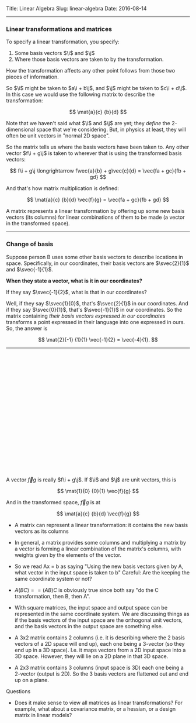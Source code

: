 Title: Linear Algebra
Slug: linear-algebra
Date: 2016-08-14

$$
\newcommand{\i}{\mathbf{i}}
\newcommand{\j}{\mathbf{j}}
\newcommand{\vec}[2]{\begin{pmatrix}#1\\#2\end{pmatrix}}
\newcommand{\mat}[4]{\begin{bmatrix}#1 & #2\\#3 & #4\\ \end{bmatrix}}
\newcommand{\svec}[2]{\tiny{\vec{#1}{#2}}}
$$


-------------------------------------------------------------------------------
### Linear transformations and matrices
To specify a linear transformation, you specify:

1. Some basis vectors $\i$ and $\j$
2. Where those basis vectors are taken to by the transformation.

How the transformation affects any other point follows from those two pieces of
information.

So $\i$ might be taken to $a\i + b\j$, and $\j$ might be taken to $c\i + d\j$.
In this case we would use the following matrix to describe the
transformation:

$$
\mat{a}{c}
    {b}{d}
$$

Note that we haven't said what $\i$ and $\j$ are yet; they _define_ the
2-dimensional space that we're considering. But, in physics at least, they will
often be unit vectors in "normal 2D space".

So the matrix tells us where the basis vectors have been taken to. Any other
vector $f\i + g\j$ is taken to wherever that is using the transformed basis
vectors:

$$
f\i + g\j \longrightarrow f\vec{a}{b} + g\vec{c}{d} = \vec{fa + gc}{fb + gd}
$$


And that's how matrix multiplication is defined:

$$
\mat{a}{c}
    {b}{d} \vec{f}{g} = \vec{fa + gc}{fb + gd}
$$


A matrix represents a linear transformation by offering up some new basis
vectors (its columns) for linear combinations of them to be made (a vector in
the transformed space).

-------------------------------------------------------------------------------
### Change of basis

Suppose person B uses some other basis vectors to describe locations in
space. Specifically, in our coordinates, their basis vectors are
$\svec{2}{1}$ and $\svec{-1}{1}$.


**When they state a vector, what is it in our coordinates?**

If they say $\svec{-1}{2}$, what is that in our coordinates?

Well, if they say $\svec{1}{0}$, that's $\svec{2}{1}$ in our
coordinates. And if they say $\svec{0}{1}$, that's $\svec{-1}{1}$ in our
coordinates. So the matrix containing _their basis vectors expressed in our
coordinates_ transforms a point expressed in their language into one expressed
in ours. So, the answer is

$$
\mat{2}{-1}
    {1}{1} \vec{-1}{2} = \vec{-4}{1}.
$$



-------------------------------------------------------------------------------
<br><br><br><br><br><br><br><br><br><br><br><br><br><br><br><br><br><br><br>


A vector $\vec{f}{g}$ is really $f\i + g\j$. If $\i$ and $\j$ are unit
vectors, this is

$$
\mat{1}{0}
    {0}{1} \vec{f}{g}
$$

And in the transformed space, $\vec{f}{g}$ is at

$$
\mat{a}{c}
    {b}{d} \vec{f}{g}
$$


- A matrix can represent a linear transformation: it contains the new basis
  vectors as its columns

- In general, a matrix provides some columns and multiplying a matrix by a
  vector is forming a linear combination of the matrix's columns, with weights
  given by the elements of the vector.

- So we read Ax = b as saying "Using the new basis vectors given by A, what
  vector in the input space is taken to b" Careful: Are the keeping the same
  coordinate system or not?

- $A(BC) == (AB)C$ is obviously true since both say "do the C transformation,
  then B, then A".

- With square matrices, the input space and output space can be represented in
  the same coordinate system. We are discussing things as if the basis vectors
  of the input space are the orthogonal unit vectors, and the basis vectors in
  the output space are something else.

- A 3x2 matrix contains 2 columns (i.e. it is describing where the 2 basis
  vectors of a 2D space will end up), each one being a 3-vector (so they end up
  in a 3D space). I.e. it maps vectors from a 2D input space into a 3D
  space. However, they will lie on a 2D plane in that 3D space.

- A 2x3 matrix contains 3 columns (input space is 3D) each one being a 2-vector
  (output is 2D). So the 3 basis vectors are flattened out and end up on a
  plane.


Questions

- Does it make sense to view all matrices as linear transformations? For
  example, what about a covariance matrix, or a hessian, or a design matrix in
  linear models?
